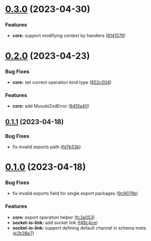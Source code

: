 # [0.3.0](https://github.com/TheUnderScorer/musubi/compare/socket-io-link-v0.2.0...socket-io-link-v0.3.0) (2023-04-30)


### Features

* **core:** support modifying context by handlers ([8141576](https://github.com/TheUnderScorer/musubi/commit/8141576997da59d6cd519f901a921c133607931e))

# [0.2.0](https://github.com/TheUnderScorer/musubi/compare/socket-io-link-v0.1.1...socket-io-link-v0.2.0) (2023-04-23)


### Bug Fixes

* **core:** set correct operation kind type ([852c004](https://github.com/TheUnderScorer/musubi/commit/852c0049bd5e70fedaa8ff8ae0650d276c5c9f28))


### Features

* **core:** add MusubiZodError ([845fa40](https://github.com/TheUnderScorer/musubi/commit/845fa4007454fae3b1f45f2eb43bd126a1b06574))

## [0.1.1](https://github.com/TheUnderScorer/musubi/compare/socket-io-link-v0.1.0...socket-io-link-v0.1.1) (2023-04-18)


### Bug Fixes

* fix invalid exports path ([fd7b53b](https://github.com/TheUnderScorer/musubi/commit/fd7b53be9c5e9f02d295f8584001a3b637ea733e))

# [0.1.0](https://github.com/TheUnderScorer/musubi/compare/socket-io-link-v0.0.1...socket-io-link-v0.1.0) (2023-04-18)


### Bug Fixes

* fix invalid exports field for single export packages ([9c9079b](https://github.com/TheUnderScorer/musubi/commit/9c9079b6a31b840307e67ba1ea21a9142b778470))


### Features

* **core:** export operation helper ([fc3a053](https://github.com/TheUnderScorer/musubi/commit/fc3a0531bcf212c1f675c23e309777dc6fb14f16))
* **socket-io-link:** add socket link ([f48c4ce](https://github.com/TheUnderScorer/musubi/commit/f48c4cec0fe21ff488c7928c5f52da003a870351))
* **socket-io-link:** support defining default channel in schema meta ([e2b38e7](https://github.com/TheUnderScorer/musubi/commit/e2b38e743ff89efb67865baf4440a630d5a9f834))
